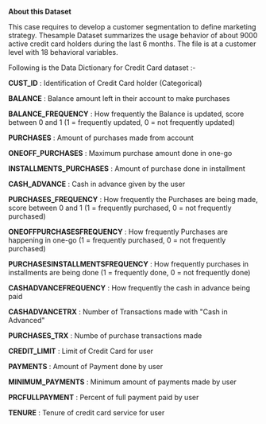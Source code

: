 **About this Dataset**

This case requires to develop a customer segmentation to define marketing strategy. Thesample Dataset summarizes the usage behavior of about 9000 active credit card holders during the last 6 months. The file is at a customer level with 18 behavioral variables.

Following is the Data Dictionary for Credit Card dataset :-

**CUST\_ID** : Identification of Credit Card holder (Categorical)

**BALANCE** : Balance amount left in their account to make purchases 

**BALANCE\_FREQUENCY** : How frequently the Balance is updated, score between 0 and 1 (1 = frequently updated, 0 = not frequently updated)

**PURCHASES** : Amount of purchases made from account

**ONEOFF\_PURCHASES** : Maximum purchase amount done in one-go

**INSTALLMENTS\_PURCHASES** : Amount of purchase done in installment

**CASH\_ADVANCE** : Cash in advance given by the user

**PURCHASES\_FREQUENCY** : How frequently the Purchases are being made, score between 0 and 1 (1 = frequently purchased, 0 = not frequently purchased)

**ONEOFFPURCHASESFREQUENCY** : How frequently Purchases are happening in one-go (1 = frequently purchased, 0 = not frequently purchased)

**PURCHASESINSTALLMENTSFREQUENCY** : How frequently purchases in installments are being done (1 = frequently done, 0 = not frequently done)

**CASHADVANCEFREQUENCY** : How frequently the cash in advance being paid

**CASHADVANCETRX** : Number of Transactions made with "Cash in Advanced"

**PURCHASES\_TRX** : Numbe of purchase transactions made

**CREDIT\_LIMIT** : Limit of Credit Card for user

**PAYMENTS** : Amount of Payment done by user

**MINIMUM\_PAYMENTS** : Minimum amount of payments made by user

**PRCFULLPAYMENT** : Percent of full payment paid by user

**TENURE** : Tenure of credit card service for user